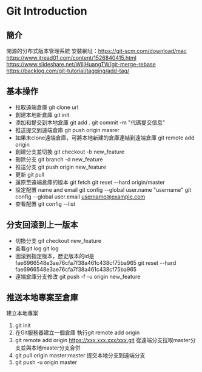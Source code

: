 # Git Introduction
## 簡介
開源的分布式版本管理系統
安裝網址：https://git-scm.com/download/mac
https://www.itread01.com/content/1526840415.html
https://www.slideshare.net/WillHuangTW/git-merge-rebase
https://backlog.com/git-tutorial/tagging/add-tag/
## 基本操作
- 拉取遠端倉庫
git clone url
- 創建本地新倉庫
git init
- 添加和提交到本地倉庫
git add .
git commit -m "代碼提交信息"
- 推送提交到遠端倉庫
git push origin masrer
- 如果未clone遠端倉庫，可將本地新建的倉庫連結到遠端倉庫
git remote add origin <server>
- 創建分支並切換
git checkout -b new_feature
- 刪除分支
git branch -d new_feature
- 推送分支
git push origin new_feature
- 更新
git pull
- 還原至遠端倉庫的版本
git fetch
git reset --hard origin/master
- 設定配置 name and email
git config --global user.name "username"
git config --global user.email username@example.com
- 查看配置
git config --list

## 分支回滚到上一版本
- 切換分支
git checkout new_feature
- 查看git log
git log
- 回滚到指定版本，歷史版本的id是fae6966548e3ae76cfa7f38a461c438cf75ba965
git reset --hard fae6966548e3ae76cfa7f38a461c438cf75ba965
- 遠端倉庫分支修改
git push -f -u origin new_feature
## 推送本地專案至倉庫
建立本地專案
1. git init
2. 在Git服務器建立一個倉庫
執行git remote add origin
3. git remote add origin https://xxx.xxx.xxx/xxx.git
從遠端分支拉取master分支並與本地master分支合併
4. git pull origin master:master
提交本地分支到遠端分支
5. git push -u origin master